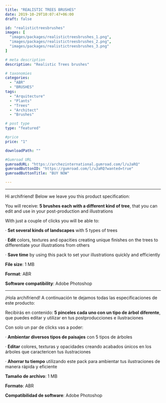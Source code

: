 ```yaml
---
title: "REALISTIC TREES BRUSHES"
date: 2019-10-29T10:07:47+06:00
draft: false

id: "realistictreesbrushes"
images: [
  "images/packages/realistictreesbrushes_1.png",
  "images/packages/realistictreesbrushes_2.png",
  "images/packages/realistictreesbrushes_3.png"
]

# meta description
description: "Realistic Trees brushes"

# taxonomies
categories:
  - "ABR"
  - "BRUSHES"
tags:
  - "Arquitecture"
  - "Plants"
  - "Trees"
  - "Architect"
  - "Brushes"

# post type
type: "featured"

#price
price: "1"

downloadPath: ""

#Gumroad URL
gumroadURL: "https://archezinternational.gumroad.com/l/uJaRQ"
gumroadButtonID: "https://gumroad.com/l/uJaRQ?wanted=true"
gumroadButtonTitle: "BUY NOW"

---
```


___

Hi archifriend! Below we leave you this product specification:

You will receive: **5 brushes each with a different kind of tree**, that you can edit and use in your post-production and illustrations

With just a couple of clicks you will be able to:

· **Set several kinds of landscapes** with 5 types of trees

· **Edit** colors, textures and opacities creating unique finishes on the trees to differentiate your illustrations from others

· **Save time** by using this pack to set your illustrations quickly and efficiently

**File size**: 1 MB

**Format**: ABR

**Software compatibility**: Adobe Photoshop

_____

¡Hola archifriend! A continuación te dejamos todas las especificaciones de este producto:

Recibirás en contenido: **5 pinceles cada uno con un tipo de árbol diferente**, que puedes editar y utilizar en tus postproducciones e ilustraciones

Con solo un par de clicks vas a poder:

· **Ambientar diversos tipos de paisajes** con 5 tipos de árboles

· **Editar** colores, texturas y opacidades creando acabados únicos en los árboles que caractericen tus ilustraciones

· **Ahorrar tu tiempo** utilizando este pack para ambientar tus ilustraciones de manera rápida y eficiente

**Tamaño de archivo**: 1 MB

**Formato**: ABR

**Compatibilidad de software**: Adobe Photoshop